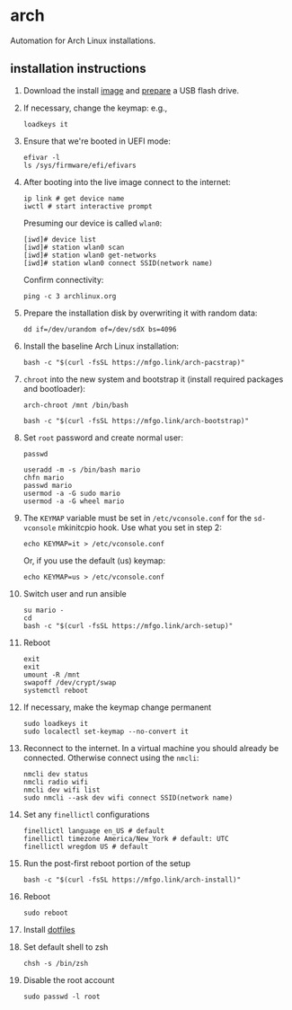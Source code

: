 # arch

Automation for Arch Linux installations.

## installation instructions

1. Download the install [image](https://www.archlinux.org/download/) and
   [prepare](https://wiki.archlinux.org/index.php/USB_flash_installation_medium)
   a USB flash drive.

2. If necessary, change the keymap: e.g.,

   ```shell
   loadkeys it
   ```

3. Ensure that we're booted in UEFI mode:

   ```shell
   efivar -l
   ls /sys/firmware/efi/efivars
   ```

4. After booting into the live image connect to the internet:

   ```shell
   ip link # get device name
   iwctl # start interactive prompt
   ```

   Presuming our device is called `wlan0`:

   ```
   [iwd]# device list
   [iwd]# station wlan0 scan
   [iwd]# station wlan0 get-networks
   [iwd]# station wlan0 connect SSID(network name)
   ```

   Confirm connectivity:

   ```shell
   ping -c 3 archlinux.org
   ```

5. Prepare the installation disk by overwriting it with random data:

   ```shell
   dd if=/dev/urandom of=/dev/sdX bs=4096
   ```

6. Install the baseline Arch Linux installation:

   ```shell
   bash -c "$(curl -fsSL https://mfgo.link/arch-pacstrap)"
   ```

7. `chroot` into the new system and bootstrap it (install required packages
   and bootloader):

   ```shell
   arch-chroot /mnt /bin/bash
   ```

   ```shell
   bash -c "$(curl -fsSL https://mfgo.link/arch-bootstrap)"
   ```

8. Set `root` password and create normal user:

   ```shell
   passwd
   ```

   ```shell
   useradd -m -s /bin/bash mario
   chfn mario
   passwd mario
   usermod -a -G sudo mario
   usermod -a -G wheel mario
   ```

9. The `KEYMAP` variable must be set in `/etc/vconsole.conf` for the
   `sd-vconsole` mkinitcpio hook. Use what you set in step 2:

   ```shell
   echo KEYMAP=it > /etc/vconsole.conf
   ```

   Or, if you use the default (us) keymap:

   ```shell
   echo KEYMAP=us > /etc/vconsole.conf
   ```

10. Switch user and run ansible

    ```shell
    su mario -
    cd
    bash -c "$(curl -fsSL https://mfgo.link/arch-setup)"
    ```

11. Reboot

    ```shell
    exit
    exit
    umount -R /mnt
    swapoff /dev/crypt/swap
    systemctl reboot
    ```

12. If necessary, make the keymap change permanent

    ```shell
    sudo loadkeys it
    sudo localectl set-keymap --no-convert it
    ```

13. Reconnect to the internet. In a virtual machine you should already be
    connected. Otherwise connect using the `nmcli`:

    ```shell
    nmcli dev status
    nmcli radio wifi
    nmcli dev wifi list
    sudo nmcli --ask dev wifi connect SSID(network name)
    ```

14. Set any `finellictl` configurations

    ```shell
    finellictl language en_US # default
    finellictl timezone America/New_York # default: UTC
    finellictl wregdom US # default
    ```

15. Run the post-first reboot portion of the setup

    ```shell
    bash -c "$(curl -fsSL https://mfgo.link/arch-install)"
    ```

16. Reboot

    ```shell
    sudo reboot
    ```

17. Install [dotfiles](https://github.com/mfinelli/dotfiles)

18. Set default shell to zsh

    ```shell
    chsh -s /bin/zsh
    ```

19. Disable the root account

    ```shell
    sudo passwd -l root
    ```

